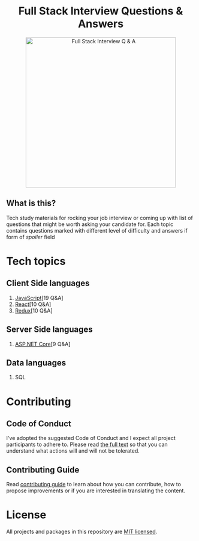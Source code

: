 <h1 align="center">
Full Stack Interview Questions & Answers
</h1>
<p align="center"> 
    <img src="https://github.com/monkey3310/full-stack-interview/blob/master/assets/startup-life.svg" alt="Full Stack Interview Q & A" width="400"/>    
</p>

## What is this?

Tech study materials for rocking your job interview or coming up with list of questions that might be worth asking your candidate for.
Each topic contains questions marked with different level of difficulty and answers if form of _spoiler_ field

# Tech topics

## Client Side languages

1. [JavaScript](./tech/javascript.MD)[19 Q&A]
2. [React](./tech/react.MD)[10 Q&A]
3. [Redux](./tech/redux.MD)[10 Q&A]

## Server Side languages

1. [ASP.NET Core]('./tech/aspnetcore.MD')[9 Q&A]

## Data languages

1. SQL

# Contributing

## Code of Conduct

I've adopted the suggested Code of Conduct and I expect all project participants to adhere to. Please read [the full text](./CODE_OF_CONDUCT.md) so that you can understand what actions will and will not be tolerated.

## Contributing Guide

Read [contributing guide](CONTRIBUTING.md) to learn about how you can contribute, how to propose improvements or if you are interested in translating the content.

# License

All projects and packages in this repository are [MIT licensed](./LICENSE).
